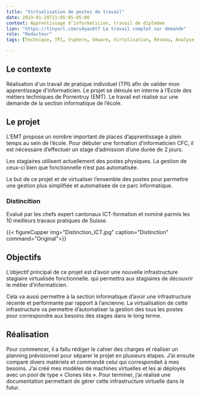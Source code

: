```yaml
---
title: "Virtualisation de postes de travail"
date: 2019-01-20T21:05:05-05:00
context: Apprentissage d'informaticien, travail de diplmôme 
lien: "https://tinyurl.com/u4yav8tf Le travail complet sur demande"
role: "Redacteur"
tags: [Technique, TPI, Vsphere, Vmware, Virtulisation, Réseau, Analyse ]

---
```


## Le contexte

Réalisation d'un travail de pratique individuel (TPI) afin de valider mon apprentissage d'informaticien. 
Le projet se déroule en interne à l’Ecole des métiers techniques de Porrentruy (EMT). Le travail est réalisé sur
une demande de la section informatique de l’école.

## Le projet
L’EMT propose un nombre important de places d’apprentissage à plein temps au sein de l’école. Pour
débuter une formation d’informaticien CFC, il est nécessaire d’effectuer un stage d’admission d’une
durée de 2 jours.

Les stagiaires utilisent actuellement des postes physiques. La gestion de ceux-ci bien que fonctionnelle
n’est pas automatisée.

Le but de ce projet et de virtualiser l’ensemble des postes pour permettre une gestion plus simplifiée
et automatisée de ce parc informatique.

### Distincition
Evalué par les chefs expert cantonaux ICT-formation et nominé parmis les 10 meilleurs travaux pratiques de Suisse.

{{< figureCupper
img="Distinction_ICT.jpg" 
caption="Distinction"  
command="Original">}}

## Objectifs
L’objectif principal de ce projet est d’avoir une nouvelle infrastructure stagiaire virtualisée
fonctionnelle. qui permettra aux stagiaires de découvrir le métier d’informaticien.

Cela va aussi permettre à la section informatique d’avoir une infrastructure récente et performante
par rapport à l’ancienne. La virtualisation de cette infrastructure va permettre d’automatiser la gestion
des tous les postes pour correspondre aux besoins des stages dans le long terme.

## Réalisation
Pour commencer, il a fallu rédiger le cahier des charges et réaliser un planning prévisionnel pour séparer le projet en plusieurs étapes. J’ai ensuite comparé divers matériels et commandé celui qui correspondait à mes besoins. J’ai créé mes modèles de  machines virtuelles et les ai déployés avec un pool de type « Clones liés ». Pour terminer, j’ai réalisé une documentation permettant de gérer cette infrastructure virtuelle dans le futur.